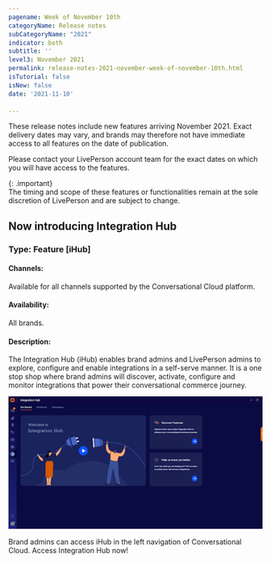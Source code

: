 ```yaml
---
pagename: Week of November 10th
categoryName: Release notes
subCategoryName: "2021"
indicator: both
subtitle: ''
level3: November 2021
permalink: release-notes-2021-november-week-of-november-10th.html
isTutorial: false
isNew: false
date: '2021-11-10'

---
```


These release notes include new features arriving November 2021. Exact delivery dates may vary, and brands may therefore not have immediate access to all features on the date of publication.

Please contact your LivePerson account team for the exact dates on which you will have access to the features.

{: .important}  
The timing and scope of these features or functionalities remain at the sole discretion of LivePerson and are subject to change.

## Now introducing Integration Hub
### Type: Feature [iHub]

#### Channels: 
Available for all channels supported by the Conversational Cloud platform.

#### Availability:
All brands.

#### Description:
The Integration Hub (iHub) enables brand admins and LivePerson admins to explore, configure and enable integrations in a self-serve manner. It is a one stop shop where brand admins will discover, activate, configure and monitor integrations that power their conversational commerce journey.

![](img/week-of-november-10th-2021-1.png)

Brand admins can access iHub in the left navigation of Conversational Cloud. Access Integration Hub now!
